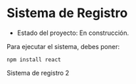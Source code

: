 <h1> Sistema de Registro </h1>

- Estado del proyecto: En construcción.

Para ejecutar el sistema, debes poner:

```npm install react```

Sistema de registro 2
